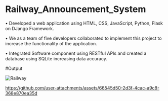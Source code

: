 # Railway_Announcement_System
• Developed a web application using  HTML, CSS, JavaScript, Python, Flask on DJango Framework.

•	We as a team of five developers collaborated to implement this project to increase the functionality of the application.

•	Integrated Software component using RESTful APIs and created a database using SQLite increasing data accuracy.

#Output

![Railway](https://github.com/user-attachments/assets/7deef1ac-5aa5-4caa-b87c-870e7fbbec25)



https://github.com/user-attachments/assets/66545d50-2d3f-4cac-a9c8-368e870ea35d

